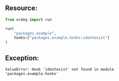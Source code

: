 ## Resource:
```python
from ordeq import run

run(
    "packages.example",
    hooks=["packages.example.hooks:idontexist"]
)

```

## Exception:
```text
ValueError: Hook 'idontexist' not found in module 'packages.example.hooks'
```